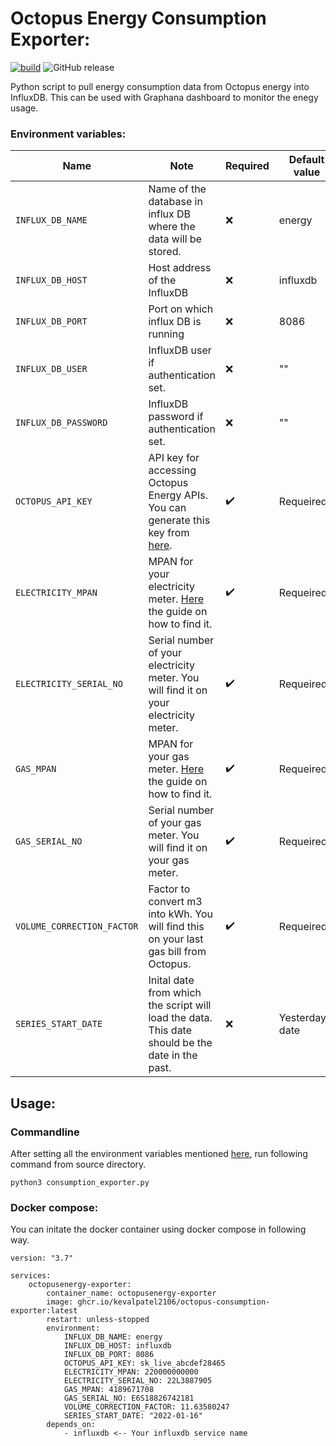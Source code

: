 # Octopus Energy Consumption Exporter:

[![build](https://github.com/sparks1372/octopus-consumption-exporter/actions/workflows/build.yml/badge.svg)](https://github.com/sparks1372/octopus-consumption-exporter/actions/workflows/build.yml) ![GitHub release](https://img.shields.io/github/v/release/kevalpatel2106/octopus-consumption-exporter)

Python script to pull energy consumption data from Octopus energy into InfluxDB. This can be used with Graphana dashboard to monitor the enegy usage.

### Environment variables:

| Name | Note | Required | Default value | 
|----|----|----|----|
| `INFLUX_DB_NAME` | Name of the database in influx DB where the data will be stored. | ❌ | energy |
| `INFLUX_DB_HOST` | Host address of the InfluxDB | ❌ | influxdb | 
| `INFLUX_DB_PORT` | Port on which influx DB is running | ❌ | 8086 |
| `INFLUX_DB_USER` | InfluxDB user if authentication set. | ❌ | "" |
| `INFLUX_DB_PASSWORD` | InfluxDB password if authentication set. | ❌ | "" |
| `OCTOPUS_API_KEY` | API key for accessing Octopus Energy APIs. You can generate this key from [here](https://octopus.energy/dashboard/developer/). | ✔️ | Requeired |
| `ELECTRICITY_MPAN` | MPAN for your electricity meter. [Here](https://www.comparethemarket.com/energy/content/mpan-number/) the guide on how to find it. | ✔️ | Requeired |
| `ELECTRICITY_SERIAL_NO` | Serial number of your electricity meter. You will find it on your electricity meter. | ✔️ | Requeired |
| `GAS_MPAN` | MPAN for your gas meter. [Here](https://www.comparethemarket.com/energy/content/mpan-number/) the guide on how to find it. | ✔️ | Requeired |
| `GAS_SERIAL_NO` | Serial number of your gas meter. You will find it on your gas meter. | ✔️ | Requeired |
| `VOLUME_CORRECTION_FACTOR` | Factor to convert m3 into kWh. You will find this on your last gas bill from Octopus. | ✔️ | Requeired |
| `SERIES_START_DATE` | Inital date from which the script will load the data. This date should be the date in the past. | ❌ | Yesterday's date |

## Usage:

### Commandline

After setting all the environment variables mentioned [here](#environment-variables), run following command from source directory.

```
python3 consumption_exporter.py
```

### Docker compose:

You can initate the docker container using docker compose in following way. 

```
version: "3.7"

services:  
    octopusenergy-exporter:
        container_name: octopusenergy-exporter
        image: ghcr.io/kevalpatel2106/octopus-consumption-exporter:latest
        restart: unless-stopped
        environment:
            INFLUX_DB_NAME: energy 
            INFLUX_DB_HOST: influxdb
            INFLUX_DB_PORT: 8086
            OCTOPUS_API_KEY: sk_live_abcdef28465
            ELECTRICITY_MPAN: 220000000000
            ELECTRICITY_SERIAL_NO: 22L3887905
            GAS_MPAN: 4189671708
            GAS_SERIAL_NO: E6S18826742181
            VOLUME_CORRECTION_FACTOR: 11.63580247
            SERIES_START_DATE: "2022-01-16"
        depends_on:
            - influxdb <-- Your influxdb service name
```
